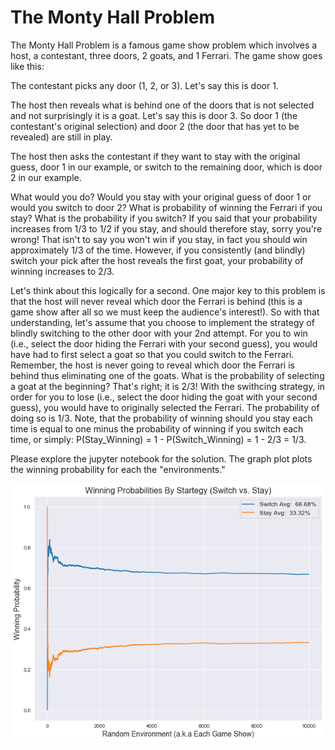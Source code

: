 # The Monty Hall Problem
The Monty Hall Problem is a famous game show problem which involves a host, a contestant, three doors, 2 goats, and 1 Ferrari. The game show goes like this:

The contestant picks any door (1, 2, or 3). Let's say this is door 1.

The host then reveals what is behind one of the doors that is not selected and not surprisingly it is a goat. Let's say this is door 3. So door 1 (the contestant's original selection) and door 2 (the door that has yet to be revealed) are still in play.

The host then asks the contestant if they want to stay with the original guess, door 1 in our example, or switch to the remaining door, which is door 2 in our example.

What would you do? Would you stay with your original guess of door 1 or would you switch to door 2? What is probability of winning the Ferrari if you stay? What is the probability if you switch? If you said that your probability increases from 1/3 to 1/2 if you stay, and should therefore stay, sorry you're wrong! That isn't to say you won't win if you stay, in fact you should win approximately 1/3 of the time. However, if you consistently (and blindly) switch your pick after the host reveals the first goat, your probability of winning increases to 2/3.

Let's think about this logically for a second. One major key to this problem is that the host will never reveal which door the Ferrari is behind (this is a game show after all so we must keep the audience's interest!). So with that understanding, let's assume that you choose to implement the strategy of blindly switching to the other door with your 2nd attempt. For you to win (i.e., select the door hiding the Ferrari with your second guess), you would have had to first select a goat so that you could switch to the Ferrari. Remember, the host is never going to reveal which door the Ferrari is behind thus eliminating one of the goats. What is the probability of selecting a goat at the beginning? That's right; it is 2/3! With the swithcing strategy, in order for you to lose (i.e., select the door hiding the goat with your second guess), you would have to originally selected the Ferrari. The probability of doing so is 1/3. Note, that the probability of winning should you stay each time is equal to one minus the probability of winning if you switch each time, or simply: P(Stay_Winning) = 1 - P(Switch_Winning) = 1 - 2/3 = 1/3.

Please explore the jupyter notebook for the solution. The graph plot plots the winning probability for each the "environments."

![alt test](winning_probabilities.png)
